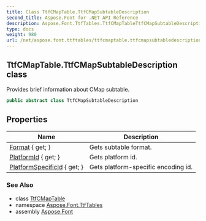 ```yaml
---
title: Class TtfCMapTable.TtfCMapSubtableDescription
second_title: Aspose.Font for .NET API Reference
description: Aspose.Font.TtfTables.TtfCMapTableTtfCMapSubtableDescription class. Provides brief information about CMap subtable
type: docs
weight: 980
url: /net/aspose.font.ttftables/ttfcmaptable.ttfcmapsubtabledescription/
---
```

## TtfCMapTable.TtfCMapSubtableDescription class

Provides brief information about CMap subtable.

```csharp
public abstract class TtfCMapSubtableDescription
```

## Properties

| Name | Description |
| --- | --- |
| [Format](../../aspose.font.ttftables/ttfcmaptable.ttfcmapsubtabledescription/format) { get; } | Gets subtable format. |
| [PlatformId](../../aspose.font.ttftables/ttfcmaptable.ttfcmapsubtabledescription/platformid) { get; } | Gets platform id. |
| [PlatformSpecificId](../../aspose.font.ttftables/ttfcmaptable.ttfcmapsubtabledescription/platformspecificid) { get; } | Gets platform-specific encoding id. |

### See Also

* class [TtfCMapTable](../ttfcmaptable/)
* namespace [Aspose.Font.TtfTables](../../aspose.font.ttftables/)
* assembly [Aspose.Font](../../)


